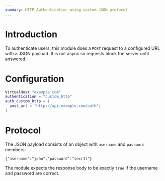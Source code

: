 ```yaml
---
summary: HTTP Authentication using custom JSON protocol
...
```


Introduction
============

To authenticate users, this module does a `POST` request to a configured
URL with a JSON payload. It is not async so requests block the server
until answered.

Configuration
=============

``` lua
VirtualHost "example.com"
authentication = "custom_http"
auth_custom_http = {
  post_url = "http://api.example.com/auth";
}
```

Protocol
========

The JSON payload consists of an object with `username` and `password`
members:

    {"username":"john","password":"secr1t"}

The module expects the response body to be exactly `true` if the
username and password are correct.
